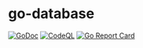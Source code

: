 # go-database

[![GoDoc](https://godoc.org/github.com/unjx-de/go-database?status.svg)](https://godoc.org/github.com/unjx-de/go-database)
[![CodeQL](https://github.com/unjx-de/go-database/actions/workflows/codeql-analysis.yml/badge.svg)](https://github.com/unjx-de/go-database/actions/workflows/codeql-analysis.yml)
[![Go Report Card](https://goreportcard.com/badge/github.com/unjx-de/go-database)](https://goreportcard.com/report/github.com/unjx-de/go-database)
